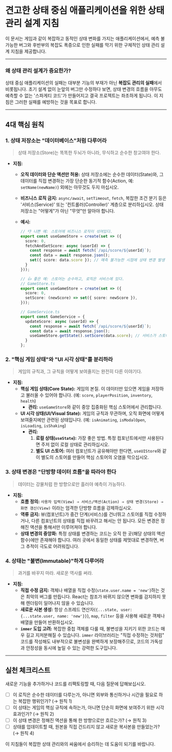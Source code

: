 # 견고한 상태 중심 애플리케이션을 위한 상태 관리 설계 지침

이 문서는 게임과 같이 복잡하고 동적인 상태 변화를 가지는 애플리케이션에서, 예측 불가능한 버그와 후반부의 복잡도 폭증으로 인한 실패를 막기 위한 구체적인 상태 관리 설계 지침을 제공합니다.

---

### 왜 상태 관리 설계가 중요한가?

상태 중심 애플리케이션의 실패는 대부분 기능의 부재가 아닌 **복잡도 관리의 실패**에서 비롯됩니다. 초기 설계 없이 눈앞의 버그만 수정하다 보면, 상태 변경의 흐름을 아무도 예측할 수 없는 '스파게티 코드'가 만들어지고 결국 프로젝트는 좌초하게 됩니다. 이 지침은 그러한 실패를 예방하는 것을 목표로 합니다.

---

## 4대 핵심 원칙

### 1. 상태 저장소는 "데이터베이스"처럼 다루어라

> 상태 저장소(Store)는 똑똑한 두뇌가 아니라, 무식하고 순수한 창고여야 한다.

-   **지침:**
    -   **오직 데이터와 단순 액션만 허용:** 상태 저장소에는 순수한 데이터(State)와, 그 데이터를 직접 변경하는 가장 단순한 동기적 함수(Action, 예: `setName(newName)`) 외에는 아무것도 두지 마십시오.
    -   **비즈니스 로직 금지:** `async/await`, `setTimeout`, `fetch`, 복잡한 조건 분기 등은 '서비스(Service)' 또는 '컨트롤러(Controller)' 계층으로 분리하십시오. 상태 저장소는 "어떻게"가 아닌 "무엇"만 알아야 합니다.
    -   **예시:**

        ```typescript
        // 👎 나쁜 예: 스토어에 비즈니스 로직이 섞여있다.
        export const useGameStore = create(set => ({
          score: 0,
          fetchAndSetScore: async (userId) => {
            const response = await fetch(`/api/score/${userId}`);
            const data = await response.json();
            set({ score: data.score }); // 예측 불가능한 시점에 상태 변경 발생
          }
        }));
        
        // 👍 좋은 예: 스토어는 순수하고, 로직은 서비스에 있다.
        // GameStore.ts
        export const useGameStore = create(set => ({
          score: 0,
          setScore: (newScore) => set({ score: newScore }),
        }));
        
        // GameService.ts
        export const GameService = {
          updateScore: async (userId) => {
            const response = await fetch(`/api/score/${userId}`);
            const data = await response.json();
            useGameStore.getState().setScore(data.score); // 서비스가 스토어의 액션을 호출
          }
        };
        ```

### 2. "핵심 게임 상태"와 "UI 시각 상태"를 분리하라

> 게임의 규칙과, 그 규칙을 어떻게 보여줄지는 완전히 다른 이야기다.

-   **지침:**
    -   **핵심 게임 상태(Core State):** 게임의 본질. 이 데이터만 있으면 게임을 저장하고 불러올 수 있어야 합니다. (예: `score`, `playerPosition`, `inventory`, `health`)
        -   **관리:** `useGameStore`와 같이 중앙 집중화된 핵심 스토어에서 관리합니다.
    -   **UI 시각 상태(UI/Visual State):** 게임의 규칙과 무관하며, 오직 화면에 어떻게 보여줄지에만 관련된 상태입니다. (예: `isAnimating`, `isModalOpen`, `isLoading`, `isShaking`)
        -   **관리:**
            1.  **로컬 상태(`useState`):** 가장 좋은 방법. 특정 컴포넌트에서만 사용된다면 주저 없이 로컬 상태로 관리하십시오.
            2.  **별도 UI 스토어:** 여러 컴포넌트가 공유해야만 한다면, `useUIStore`와 같이 별도의 스토어를 만들어 핵심 스토어의 오염을 막으십시오.

### 3. 상태 변경은 "단방향 데이터 흐름"을 따라야 한다

> 데이터는 강물처럼 한 방향으로만 흘러야 예측이 가능하다.

-   **지침:**
    -   **흐름 정의:** `사용자 입력(View) → 서비스/액션(Action) → 상태 변경(Store) → 화면 갱신(View)` 이라는 엄격한 단방향 흐름을 강제하십시오.
    -   **역류 금지:** 뷰(컴포넌트)가 중간 단계(서비스)를 건너뛰고 스토어를 직접 수정하거나, 다른 컴포넌트의 상태를 직접 바꾸려고 해서는 안 됩니다. 모든 변경은 정해진 액션을 통해서만 이루어져야 합니다.
    -   **상태 변경의 중앙화:** 특정 상태를 변경하는 코드는 오직 한 곳(해당 상태의 액션 함수)에만 존재해야 합니다. 여러 곳에서 동일한 상태를 제멋대로 변경하면, 버그 추적이 극도로 어려워집니다.

### 4. 상태는 "불변(Immutable)"하게 다루어라

> 과거를 바꾸지 마라. 새로운 역사를 써라.

-   **지침:**
    -   **직접 수정 금지:** 객체나 배열을 직접 수정(`state.user.name = 'new'`)하는 것은 최악의 버그를 만듭니다. React는 참조가 바뀌지 않으면 변화를 감지하지 못해 렌더링이 일어나지 않을 수 있습니다.
    -   **새로운 사본 생성:** 항상 스프레드 연산자(`{...state, user: {...state.user, name: 'new'}}`), `map`, `filter` 등을 사용해 새로운 객체나 배열을 만들어 반환하십시오.
    -   **`immer` 도입 고려:** 복잡한 중첩 객체를 다룰 때, 불변성을 지키기 위한 코드는 매우 길고 지저분해질 수 있습니다. `immer` 라이브러리는 "직접 수정하는 것처럼" 코드를 작성해도 내부적으로 불변성을 완벽하게 보장해주므로, 코드의 가독성과 안정성을 동시에 높일 수 있는 강력한 도구입니다.

---

## 실천 체크리스트

새로운 기능을 추가하거나 코드를 리팩토링할 때, 다음 질문에 답해보십시오.

-   [ ] 이 로직은 순수한 데이터를 다루는가, 아니면 외부와 통신하거나 시간을 필요로 하는 복잡한 행위인가? (→ 원칙 1)
-   [ ] 이 상태는 게임의 핵심 규칙에 속하는가, 아니면 단순히 화면에 보여주기 위한 시각 효과인가? (→ 원칙 2)
-   [ ] 이 상태 변경은 정해진 액션을 통해 한 방향으로만 흐르는가? (→ 원칙 3)
-   [ ] 상태를 업데이트할 때, 원본을 직접 건드리지 않고 새로운 복사본을 만들었는가? (→ 원칙 4)

이 지침들이 복잡한 상태 관리와의 싸움에서 승리하는 데 도움이 되기를 바랍니다.
